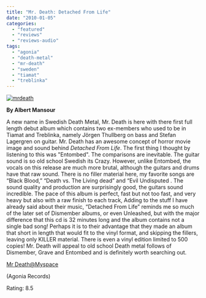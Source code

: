 ```yaml
---
title: "Mr. Death: Detached From Life"
date: "2010-01-05"
categories: 
  - "featured"
  - "reviews"
  - "reviews-audio"
tags: 
  - "agonia"
  - "death-metal"
  - "mr-death"
  - "sweden"
  - "tiamat"
  - "treblinka"
---
```


[![mrdeath](http://www.hellbound.ca/wp-content/uploads/2010/01/mrdeath-300x300.jpg "mrdeath")](http://www.hellbound.ca/wp-content/uploads/2010/01/mrdeath.jpg)

**By Albert Mansour**

A new name in Swedish Death Metal, Mr. Death is here with there first full length debut album which contains two ex-members who used to be in Tiamat and Treblinka, namely Jörgen Thullberg on bass and Stefan Lagergren on guitar. Mr. Death has an awesome concept of horror movie image and sound behind _Detached From Life_. The first thing I thought by listening to this was "Entombed". The comparisons are inevitable. The guitar sound is so old school Swedish its Crazy. However, unlike Entombed, the vocals on this release are much more brutal, although the guitars and drums have that raw sound. There is no filler material here, my favorite songs are “Black Blood,” “Death vs. The Living dead” and “Evil Undisputed . The sound quality and production are surprisingly good, the guitars sound incredible. The pace of this album is perfect, fast but not too fast, and very heavy but also with a raw finish to each track, Adding to the stuff I have already said about their music, “Detached From Life” reminds me so much of the later set of Dismember albums, or even Unleashed, but with the major difference that this cd is 32 minutes long and the album contains not a single bad song! Perhaps it is to their advantage that they made an album that short in length that would fit to the vinyl format, and skipping the fillers, leaving only KILLER material. There is even a vinyl edition limited to 500 copies! Mr. Death will appeal to old school Death metal follows of Dismember, Grave and Entombed and is definitely worth searching out.

[Mr Death@Myspace](http://www.myspace.com/misterdeathsweden)

(Agonia Records)

Rating: 8.5
